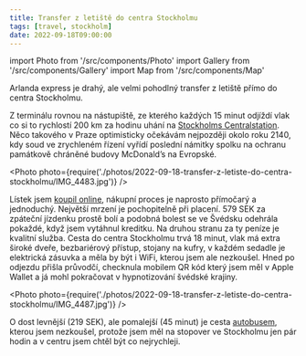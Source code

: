 ```yaml
---
title: Transfer z letiště do centra Stockholmu
tags: [travel, stockholm]
date: 2022-09-18T09:00:00
---
```


import Photo from '/src/components/Photo'
import Gallery from '/src/components/Gallery'
import Map from '/src/components/Map'

Arlanda express je drahý, ale velmi pohodlný transfer z letiště přímo do centra Stockholmu.

<!-- truncate -->

Z terminálu rovnou na nástupiště, ze kterého každých 15 minut odjíždí vlak co si to rychlostí 200 km za hodinu uhání na [Stockholms Centralstation](https://en.wikipedia.org/wiki/Stockholm_Central_Station). Něco takového v Praze optimisticky očekávám nejpozději okolo roku 2140, kdy soud ve zrychleném řízení vyřídí poslední námitky spolku na ochranu památkově chráněné budovy McDonald’s na Evropské.

<Photo photo={require('./photos/2022-09-18-transfer-z-letiste-do-centra-stockholmu/IMG_4483.jpg')} />

Lístek jsem [koupil online](https://www.arlandaexpress.com/), nákupní proces je naprosto přímočarý a jednoduchý. Největší mrzení je pochopitelně při placení. 579 SEK za zpáteční jízdenku prostě bolí a podobná bolest se ve Švédsku odehrála pokaždé, když jsem vytáhnul kreditku. Na druhou stranu za ty peníze je kvalitní služba. Cesta do centra Stockholmu trvá 18 minut, vlak má extra široké dveře, bezbariérový přístup, stojany na kufry, v každém sedadle je elektrická zásuvka a měla by být i WiFi, kterou jsem ale nezkoušel. Hned po odjezdu přišla průvodčí, checknula mobilem QR kód který jsem měl v Apple Wallet a já mohl pokračovat v hypnotizování švédské krajiny.

<Photo photo={require('./photos/2022-09-18-transfer-z-letiste-do-centra-stockholmu/IMG_4487.jpg')} />

O dost levnější (219 SEK), ale pomalejší (45 minut) je cesta [autobusem](https://www.flygbussarna.se/en/arlanda), kterou jsem nezkoušel, protože jsem měl na stopover ve Stockholmu jen pár hodin a v centru jsem chtěl být co nejrychleji.

<Map src="https://www.google.com/maps/embed?pb=!1m18!1m12!1m3!1d3745.1616151080507!2d18.050769324877894!3d59.33297437721183!2m3!1f0!2f0!3f0!3m2!1i1024!2i768!4f13.1!3m3!1m2!1s0x0%3A0x86966e138ae41b82!2sArlanda%20Express!5e0!3m2!1sen!2scz!4v1664086844990!5m2!1sen!2scz" />
